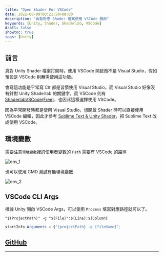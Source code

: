 ```yaml
---
title: "Open Shader For VSCode"
date: 2022-08-09T00:21:50+08:00
description: "自動對應 Shader 檔案使用 VSCode 開啟"
keywords: [Unity, Shader, Shaderlab, VSCode]
draft: false
showtoc: true
tags: [Unity]
---
```


## 前言

真對 Unity Shader 檔案打開時，使用 VSCode 開啟而不是 Visual Studio，假如預設是 VSCode 則無需使用這功能。

會寫這功能是平常寫 C# 都是習慣使用 Visual Studio，而 Visual Studio 好像沒有針對 Unity Shaderlab 的關鍵字，而 VSCode 則有 [ShaderlabVSCode(Free)][shaderlab_vscode]，也因此這樣選擇使用 VSCode。

因為平常開發時都是使用 Visual Studio，想開啟 Shader 時可以直接使用 VSCode 編輯，因此才參考 [Sublime Text & Unity Shader][ref_1]，把 Sublime Text 改成使用 VSCode。

## 環境變數

需要注意`環境變數`裡的使用者變數的 `Path` 需要有 VSCode 的路徑

![env_1]

也可以使用 CMD 測試有無環境變數

![env_2]


## VSCode CLI Args

根據 Unity 開啟 VSCode Args，可以使用 `Process` 填寫對應路徑就可以了。

```text
"$(ProjectPath)" -g "$(File)":$(Line):$(Column)
```

``` C#
startInfo.Arguments = $"{projectPath} -g {fileName}";
```

## [GitHub][github]

_________________________________________________________________________

[shaderlab_vscode]:https://marketplace.visualstudio.com/items?itemName=amlovey.shaderlabvscodefree

[ref_1]:https://blog.csdn.net/weixin_44293055/article/details/120340635

[env_1]:https://imgur.com/MZN9Wgs.jpg
[env_2]:https://imgur.com/ME4qXZs.jpg
[github]:https://github.com/Wenrong274/OpenShaderForVSCode
